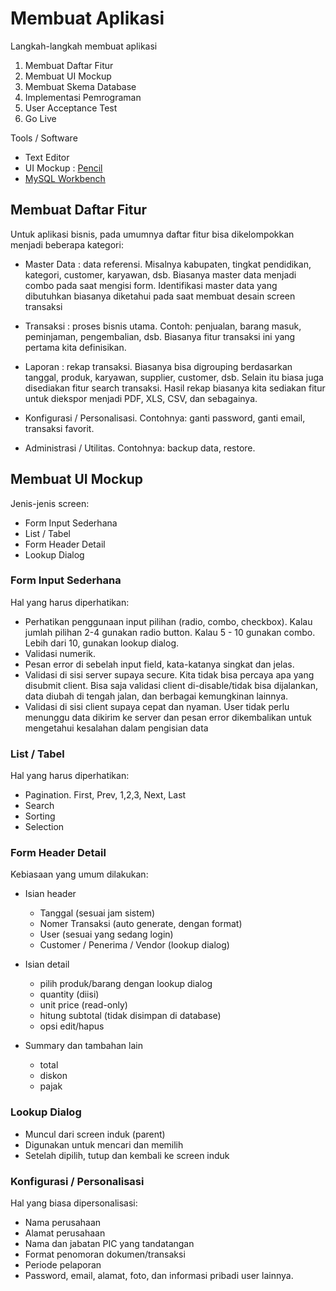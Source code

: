 # Membuat Aplikasi #

Langkah-langkah membuat aplikasi 

1. Membuat Daftar Fitur
2. Membuat UI Mockup
3. Membuat Skema Database
4. Implementasi Pemrograman
5. User Acceptance Test
6. Go Live

Tools / Software
* Text Editor
* UI Mockup : [Pencil](http://pencil.evolus.vn/)
* [MySQL Workbench](http://www.mysql.com/products/workbench/)


## Membuat Daftar Fitur ##

Untuk aplikasi bisnis, pada umumnya daftar fitur bisa dikelompokkan menjadi beberapa kategori:

* Master Data : data referensi. Misalnya kabupaten, tingkat pendidikan, kategori, customer, karyawan, dsb. Biasanya master data menjadi combo pada saat mengisi form. Identifikasi master data yang dibutuhkan biasanya diketahui pada saat membuat desain screen transaksi

* Transaksi : proses bisnis utama. Contoh: penjualan, barang masuk, peminjaman, pengembalian, dsb. Biasanya fitur transaksi ini yang pertama kita definisikan.

* Laporan : rekap transaksi. Biasanya bisa digrouping berdasarkan tanggal, produk, karyawan, supplier, customer, dsb. Selain itu biasa juga disediakan fitur search transaksi. Hasil rekap biasanya kita sediakan fitur untuk diekspor menjadi PDF, XLS, CSV, dan sebagainya.

* Konfigurasi / Personalisasi. Contohnya: ganti password, ganti email, transaksi favorit. 

* Administrasi / Utilitas. Contohnya: backup data, restore. 

## Membuat UI Mockup ##

Jenis-jenis screen:

* Form Input Sederhana
* List / Tabel 
* Form Header Detail
* Lookup Dialog

### Form Input Sederhana ###

Hal yang harus diperhatikan:

* Perhatikan penggunaan input pilihan (radio, combo, checkbox). Kalau jumlah pilihan 2-4 gunakan radio button. Kalau 5 - 10 gunakan combo. Lebih dari 10, gunakan lookup dialog.
* Validasi numerik.
* Pesan error di sebelah input field, kata-katanya singkat dan jelas.
* Validasi di sisi server supaya secure. Kita tidak bisa percaya apa yang disubmit client. Bisa saja validasi client di-disable/tidak bisa dijalankan, data diubah di tengah jalan, dan berbagai kemungkinan lainnya.
* Validasi di sisi client supaya cepat dan nyaman. User tidak perlu menunggu data dikirim ke server dan pesan error dikembalikan untuk mengetahui kesalahan dalam pengisian data

### List / Tabel ###

Hal yang harus diperhatikan:

* Pagination. First, Prev, 1,2,3, Next, Last
* Search
* Sorting
* Selection

### Form Header Detail ###

Kebiasaan yang umum dilakukan:

* Isian header

    * Tanggal (sesuai jam sistem)
    * Nomer Transaksi (auto generate, dengan format)
    * User (sesuai yang sedang login)
    * Customer / Penerima / Vendor (lookup dialog)

* Isian detail

    * pilih produk/barang dengan lookup dialog
    * quantity (diisi)
    * unit price (read-only)
    * hitung subtotal (tidak disimpan di database)
    * opsi edit/hapus

* Summary dan tambahan lain

    * total
    * diskon
    * pajak

### Lookup Dialog ###

* Muncul dari screen induk (parent)
* Digunakan untuk mencari dan memilih
* Setelah dipilih, tutup dan kembali ke screen induk

### Konfigurasi / Personalisasi ###

Hal yang biasa dipersonalisasi:

* Nama perusahaan
* Alamat perusahaan
* Nama dan jabatan PIC yang tandatangan
* Format penomoran dokumen/transaksi
* Periode pelaporan
* Password, email, alamat, foto, dan informasi pribadi user lainnya.
